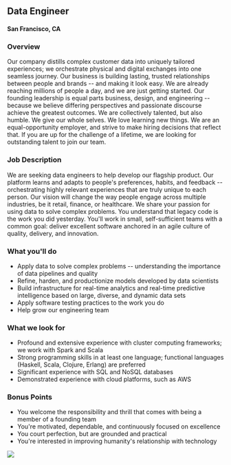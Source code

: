 ## Data Engineer 
#### San Francisco, CA

### Overview
Our company distills complex customer data into uniquely tailored experiences; we orchestrate physical and digital exchanges into one seamless journey. Our business is building lasting, trusted relationships between people and brands -- and making it look easy.
We are already reaching millions of people a day, and we are just getting started. Our founding leadership is equal parts business, design, and engineering -- because we believe differing perspectives and passionate discourse achieve the greatest outcomes. We are collectively talented, but also humble. We give our whole selves. We love learning new things.
We are an equal-opportunity employer, and strive to make hiring decisions that reflect that. If you are up for the challenge of a lifetime, we are looking for outstanding talent to join our team.

### Job Description
We are seeking data engineers to help develop our flagship product. Our platform learns and adapts to people's preferences, habits, and feedback -- orchestrating highly relevant experiences that are truly unique to each person. Our vision will change the way people engage across multiple industries, be it retail, finance, or healthcare.
We share your passion for using data to solve complex problems. You understand that legacy code is the work you did yesterday. You'll work in small, self-sufficient teams with a common goal: deliver excellent software anchored in an agile culture of quality, delivery, and innovation.

### What you'll do
+ Apply data to solve complex problems -- understanding the importance of data pipelines and quality
+ Refine, harden, and productionize models developed by data scientists
+ Build infrastructure for real-time analytics and real-time predictive intelligence based on large, diverse, and dynamic data sets
+ Apply software testing practices to the work you do
+ Help grow our engineering team

### What we look for
+ Profound and extensive experience with cluster computing frameworks; we work with Spark and Scala
+ Strong programming skills in at least one language; functional languages (Haskell, Scala, Clojure, Erlang) are preferred
+ Significant experience with SQL and NoSQL databases
+ Demonstrated experience with cloud platforms, such as AWS

### Bonus Points
+ You welcome the responsibility and thrill that comes with being a member of a founding team
+ You're motivated, dependable, and continuously focused on excellence
+ You court perfection, but are grounded and practical
+ You're interested in improving humanity's relationship with technology


[<img src='https://dabuttonfactory.com/button.png?t=Apply&f=Calibri-Bold&ts=24&tc=fff&tshs=1&tshc=000&hp=20&vp=8&c=5&bgt=gradient&bgc=3d85c6&ebgc=073763'>](https://letsrockit.co/users/auth/github?job_id=vgfrda-data-engineer)
